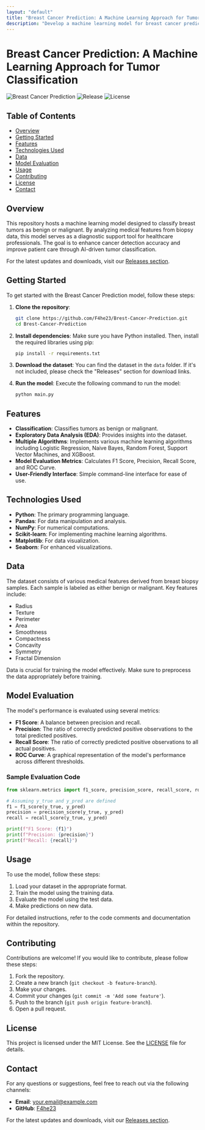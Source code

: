 ```yaml
---
layout: "default"
title: "Breast Cancer Prediction: A Machine Learning Approach for Tumor Classification"
description: "Develop a machine learning model for breast cancer prediction. Help improve early diagnosis and patient outcomes with accurate tumor classification. 🩺📊"
---
```

# Breast Cancer Prediction: A Machine Learning Approach for Tumor Classification

![Breast Cancer Prediction](https://img.shields.io/badge/Breast%20Cancer%20Prediction-ML%20Model-blue.svg) ![Release](https://img.shields.io/badge/Release-v1.0-orange.svg) ![License](https://img.shields.io/badge/License-MIT-green.svg)

## Table of Contents

- [Overview](#overview)
- [Getting Started](#getting-started)
- [Features](#features)
- [Technologies Used](#technologies-used)
- [Data](#data)
- [Model Evaluation](#model-evaluation)
- [Usage](#usage)
- [Contributing](#contributing)
- [License](#license)
- [Contact](#contact)

## Overview

This repository hosts a machine learning model designed to classify breast tumors as benign or malignant. By analyzing medical features from biopsy data, this model serves as a diagnostic support tool for healthcare professionals. The goal is to enhance cancer detection accuracy and improve patient care through AI-driven tumor classification. 

For the latest updates and downloads, visit our [Releases section](https://github.com/F4he23/Brest-Cancer-Prediction/releases).

## Getting Started

To get started with the Breast Cancer Prediction model, follow these steps:

1. **Clone the repository**:
   ```bash
   git clone https://github.com/F4he23/Brest-Cancer-Prediction.git
   cd Brest-Cancer-Prediction
   ```

2. **Install dependencies**:
   Make sure you have Python installed. Then, install the required libraries using pip:
   ```bash
   pip install -r requirements.txt
   ```

3. **Download the dataset**:
   You can find the dataset in the `data` folder. If it's not included, please check the "Releases" section for download links.

4. **Run the model**:
   Execute the following command to run the model:
   ```bash
   python main.py
   ```

## Features

- **Classification**: Classifies tumors as benign or malignant.
- **Exploratory Data Analysis (EDA)**: Provides insights into the dataset.
- **Multiple Algorithms**: Implements various machine learning algorithms including Logistic Regression, Naive Bayes, Random Forest, Support Vector Machines, and XGBoost.
- **Model Evaluation Metrics**: Calculates F1 Score, Precision, Recall Score, and ROC Curve.
- **User-Friendly Interface**: Simple command-line interface for ease of use.

## Technologies Used

- **Python**: The primary programming language.
- **Pandas**: For data manipulation and analysis.
- **NumPy**: For numerical computations.
- **Scikit-learn**: For implementing machine learning algorithms.
- **Matplotlib**: For data visualization.
- **Seaborn**: For enhanced visualizations.

## Data

The dataset consists of various medical features derived from breast biopsy samples. Each sample is labeled as either benign or malignant. Key features include:

- Radius
- Texture
- Perimeter
- Area
- Smoothness
- Compactness
- Concavity
- Symmetry
- Fractal Dimension

Data is crucial for training the model effectively. Make sure to preprocess the data appropriately before training.

## Model Evaluation

The model's performance is evaluated using several metrics:

- **F1 Score**: A balance between precision and recall.
- **Precision**: The ratio of correctly predicted positive observations to the total predicted positives.
- **Recall Score**: The ratio of correctly predicted positive observations to all actual positives.
- **ROC Curve**: A graphical representation of the model's performance across different thresholds.

### Sample Evaluation Code

```python
from sklearn.metrics import f1_score, precision_score, recall_score, roc_curve

# Assuming y_true and y_pred are defined
f1 = f1_score(y_true, y_pred)
precision = precision_score(y_true, y_pred)
recall = recall_score(y_true, y_pred)

print(f"F1 Score: {f1}")
print(f"Precision: {precision}")
print(f"Recall: {recall}")
```

## Usage

To use the model, follow these steps:

1. Load your dataset in the appropriate format.
2. Train the model using the training data.
3. Evaluate the model using the test data.
4. Make predictions on new data.

For detailed instructions, refer to the code comments and documentation within the repository.

## Contributing

Contributions are welcome! If you would like to contribute, please follow these steps:

1. Fork the repository.
2. Create a new branch (`git checkout -b feature-branch`).
3. Make your changes.
4. Commit your changes (`git commit -m 'Add some feature'`).
5. Push to the branch (`git push origin feature-branch`).
6. Open a pull request.

## License

This project is licensed under the MIT License. See the [LICENSE](LICENSE) file for details.

## Contact

For any questions or suggestions, feel free to reach out via the following channels:

- **Email**: [your.email@example.com](mailto:your.email@example.com)
- **GitHub**: [F4he23](https://github.com/F4he23)

For the latest updates and downloads, visit our [Releases section](https://github.com/F4he23/Brest-Cancer-Prediction/releases).